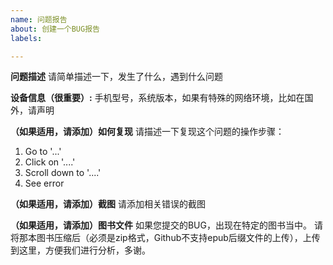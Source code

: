 ```yaml
---
name: 问题报告
about: 创建一个BUG报告
labels: 

---
```


**问题描述**
请简单描述一下，发生了什么，遇到什么问题


**设备信息（很重要）:**
手机型号，系统版本，如果有特殊的网络环境，比如在国外，请声明


**（如果适用，请添加）如何复现**
请描述一下复现这个问题的操作步骤：
1. Go to '...'
2. Click on '....'
3. Scroll down to '....'
4. See error


**（如果适用，请添加）截图**
请添加相关错误的截图



**（如果适用，请添加）图书文件**
如果您提交的BUG，出现在特定的图书当中。
请将那本图书压缩后（必须是zip格式，Github不支持epub后缀文件的上传），上传到这里，方便我们进行分析，多谢。
